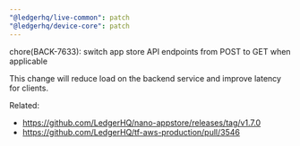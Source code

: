 ```yaml
---
"@ledgerhq/live-common": patch
"@ledgerhq/device-core": patch
---
```


chore(BACK-7633): switch app store API endpoints from POST to GET when applicable

This change will reduce load on the backend service and improve latency for clients.

Related:
 - https://github.com/LedgerHQ/nano-appstore/releases/tag/v1.7.0
 - https://github.com/LedgerHQ/tf-aws-production/pull/3546
